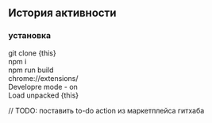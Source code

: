 ## История активности



### установка

git clone {this}  
npm i  
npm run build  
chrome://extensions/  
Developre mode - on  
Load unpacked {this}  

// TODO: поставить to-do action из маркетплейса гитхаба  
